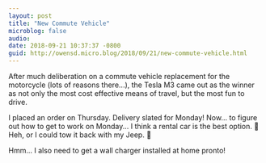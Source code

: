```yaml
---
layout: post
title: "New Commute Vehicle"
microblog: false
audio: 
date: 2018-09-21 10:37:37 -0800
guid: http://owensd.micro.blog/2018/09/21/new-commute-vehicle.html
---
```

After much deliberation on a commute vehicle replacement for the motorcycle (lots of reasons there...), the Tesla M3 came out as the winner as not only the most cost effective means of travel, but the most fun to drive.

I placed an order on Thursday. Delivery slated for Monday! Now... to figure out how to get to work on Monday... I think a rental car is the best option. 🤔 Heh, or I could tow it back with my Jeep. 🤣

Hmm... I also need to get a wall charger installed at home pronto!
